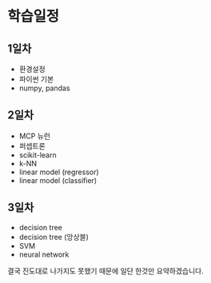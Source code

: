 # 학습일정
## 1일차
* 환경설정
* 파이썬 기본
* numpy, pandas
## 2일차
* MCP 뉴런
* 퍼셉트론
* scikit-learn
* k-NN
* linear model (regressor)
* linear model (classifier)
## 3일차
* decision tree
* decision tree (앙상블)
* SVM
* neural network

결국 진도대로 나가지도 못했기 때문에 일단 한것만 요약하겠습니다.

